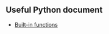 ## Useful Python document
- [Built-in functions](https://docs.python.org/3/library/functions.html#enumerate)
